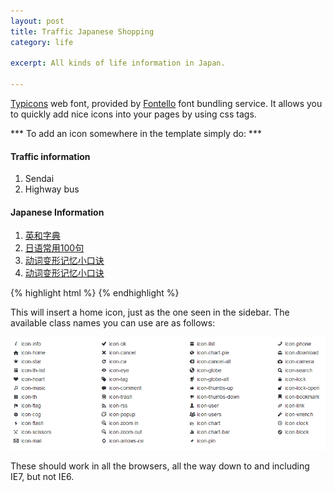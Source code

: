 ```yaml
---
layout: post
title: Traffic Japanese Shopping
category: life

excerpt: All kinds of life information in Japan. 

---
```


 [Typicons][ty] web font, provided by [Fontello][fo] font bundling service. It allows you to quickly
add nice icons into your pages by using css tags. 

*** To add an icon somewhere in the template simply do: ***
#### Traffic information
1. Sendai
2. Highway bus

#### Japanese Information
1. [英和字典][J1]
2. [日语常用100句][J2]
3. [动词变形记忆小口诀][J3]
4. [动词变形记忆小口诀][J3]

{% highlight html %}
<i class="icon-home"></i>
{% endhighlight %}

This will insert a home icon, just as the one seen in the sidebar. The available class names you can use are as follows:

![Available Icons][icons]

These should work in all the browsers, all the way down to and including IE7, but not IE6.

[J1]: http://ejje.weblio.jp/
[J2]: http://www.go2hn.com/richang/ryrcyy-10015.htm
[J3]: http://www.pkusky.net/riyuxuexi/2011-05-19/345.html
[J4]: http://www.ritsumei.ac.jp/~kitade/links.html

[ty]: http://typicons.com/
[fo]: http://fontello.com/

[icons]: /resources/img/icons.png "Available Icons"